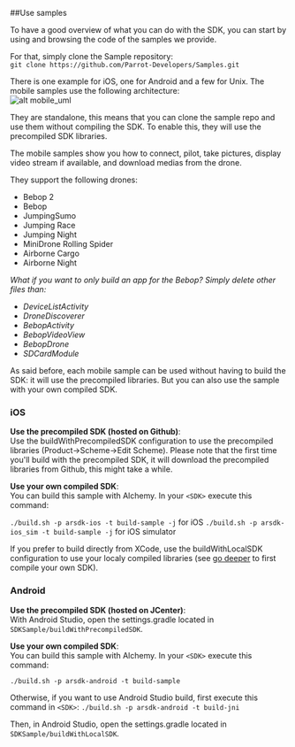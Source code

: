 ##Use samples

To have a good overview of what you can do with the SDK, you can start by using and browsing the code of the samples we provide. 

For that, simply clone the Sample repository:<br/>
`git clone https://github.com/Parrot-Developers/Samples.git`

There is one example for iOS, one for Android and a few for Unix. 
The mobile samples use the following architecture:<br/> 
![alt mobile_uml](https://raw.githubusercontent.com/Parrot-Developers/Samples/master/Android/uml/mobile_uml_classes.png)

They are standalone, this means that you can clone the sample repo and use them without compiling the SDK. To enable this, they will use the precompiled SDK libraries.

The mobile samples show you how to connect, pilot, take pictures, display video stream if available, and download medias from the drone.

They support the following drones:

* Bebop 2
* Bebop 
* JumpingSumo 
* Jumping Race
* Jumping Night
* MiniDrone Rolling Spider
* Airborne Cargo
* Airborne Night


*What if you want to only build an app for the Bebop?
Simply delete other files than:*

* *DeviceListActivity*
* *DroneDiscoverer*
* *BebopActivity*
* *BebopVideoView*
* *BebopDrone*
* *SDCardModule*

As said before, each mobile sample can be used without having to build the SDK: it will use the precompiled libraries. But you can also use the sample with your own compiled SDK.

### iOS
**Use the precompiled SDK (hosted on Github)**:<br/>
Use the buildWithPrecompiledSDK configuration to use the precompiled libraries (Product->Scheme->Edit Scheme).
Please note that the first time you'll build with the precompiled SDK, it will download the precompiled libraries from Github, this might take a while.

**Use your own compiled SDK**:<br/>
You can build this sample with Alchemy. In your `<SDK>` execute this command:

`./build.sh -p arsdk-ios -t build-sample -j` for iOS
`./build.sh -p arsdk-ios_sim -t build-sample -j` for iOS simulator

If you prefer to build directly from XCode, use the buildWithLocalSDK configuration to use your localy compiled libraries (see [go deeper](#go-deeper) to first compile your own SDK). 


### Android
**Use the precompiled SDK (hosted on JCenter)**:<br/>
With Android Studio, open the settings.gradle located in `SDKSample/buildWithPrecompiledSDK`. 

**Use your own compiled SDK**:<br/>
You can build this sample with Alchemy. In your `<SDK>` execute this command:

`./build.sh -p arsdk-android -t build-sample`

Otherwise, if you want to use Android Studio build, first execute this command in `<SDK>`:
`./build.sh -p arsdk-android -t build-jni`

Then, in Android Studio, open the settings.gradle located in `SDKSample/buildWithLocalSDK`.
